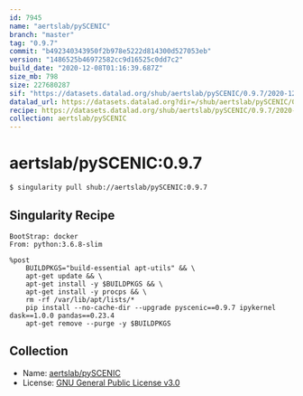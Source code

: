 ```yaml
---
id: 7945
name: "aertslab/pySCENIC"
branch: "master"
tag: "0.9.7"
commit: "b492340343950f2b978e5222d814300d527053eb"
version: "1486525b46972582cc9d16525c0dd7c2"
build_date: "2020-12-08T01:16:39.687Z"
size_mb: 798
size: 227680287
sif: "https://datasets.datalad.org/shub/aertslab/pySCENIC/0.9.7/2020-12-08-b4923403-1486525b/1486525b46972582cc9d16525c0dd7c2.simg"
datalad_url: https://datasets.datalad.org?dir=/shub/aertslab/pySCENIC/0.9.7/2020-12-08-b4923403-1486525b/
recipe: https://datasets.datalad.org/shub/aertslab/pySCENIC/0.9.7/2020-12-08-b4923403-1486525b/Singularity
collection: aertslab/pySCENIC
---
```


# aertslab/pySCENIC:0.9.7

```bash
$ singularity pull shub://aertslab/pySCENIC:0.9.7
```

## Singularity Recipe

```singularity
BootStrap: docker
From: python:3.6.8-slim

%post
    BUILDPKGS="build-essential apt-utils" && \
    apt-get update && \
    apt-get install -y $BUILDPKGS && \
    apt-get install -y procps && \
    rm -rf /var/lib/apt/lists/*
    pip install --no-cache-dir --upgrade pyscenic==0.9.7 ipykernel dask==1.0.0 pandas==0.23.4
    apt-get remove --purge -y $BUILDPKGS
```

## Collection

 - Name: [aertslab/pySCENIC](https://github.com/aertslab/pySCENIC)
 - License: [GNU General Public License v3.0](https://api.github.com/licenses/gpl-3.0)

